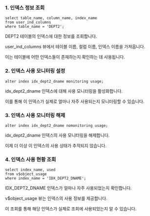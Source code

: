 ### 1. 인덱스 정보 조회
```
select table_name, column_name, index_name
from user_ind_columns
where table_name = 'DEPT2';
```
DEPT2 테이블의 인덱스에 대한 정보를 조회합니다. 

user_ind_columns 뷰에서 테이블 이름, 컬럼 이름, 인덱스 이름을 가져옵니다.

이는 테이블에 어떤 인덱스들이 존재하는지 확인하는 데 사용됩니다.

### 2. 인덱스 사용 모니터링 설정
```
alter index idx_dept2_dname monitoring usage;
```
idx_dept2_dname 인덱스에 대해 사용 모니터링을 활성화합니다.

이를 통해 이 인덱스가 실제로 얼마나 자주 사용되는지 모니터링할 수 있습니다.

### 3. 인덱스 사용 모니터링 해제
```
alter index idx_dept2_dname nomonitoring usage;
```
idx_dept2_dname 인덱스의 사용 모니터링을 해제합니다. 

이제 더 이상 이 인덱스의 사용 상태가 추적되지 않습니다.

### 4. 인덱스 사용 현황 조회
```
select index_name, used
from v$object_usage
where index_name = 'IDX_DEPT2_DNAME';
```
IDX_DEPT2_DNAME 인덱스가 얼마나 자주 사용되었는지 확인합니다.

v$object_usage 뷰는 인덱스의 사용 정보를 제공합니다. 

이 조회를 통해 해당 인덱스가 실제로 조회에 사용되었는지 알 수 있습니다.
